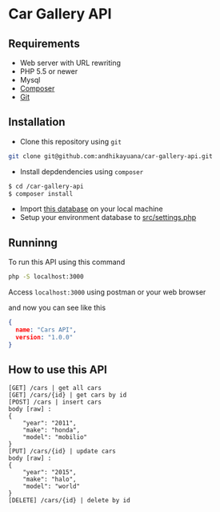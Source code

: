# Car Gallery API

## Requirements

* Web server with URL rewriting
* PHP 5.5 or newer
* Mysql
* [Composer](https://getcomposer.org/)
* [Git](https://git-scm.com/)

## Installation

* Clone this repository using `git` 

```bash
git clone git@github.com:andhikayuana/car-gallery-api.git
```

* Install depdendencies using `composer`

```bash
$ cd /car-gallery-api
$ composer install
```

* Import [this database](https://github.com/andhikayuana/car-gallery-api/blob/master/db_rest.sql) on your local machine
* Setup your environment database to [src/settings.php](https://github.com/andhikayuana/car-gallery-api/blob/master/src/settings.php#L18)

## Runninng 

To run this API using this command

```bash
php -S localhost:3000
```
Access `localhost:3000` using postman or your web browser 

and now you can see like this 

```json
{
  name: "Cars API",
  version: "1.0.0"
}
```

## How to use this API

```
[GET] /cars | get all cars
[GET] /cars/{id} | get cars by id
[POST] /cars | insert cars
body [raw] :
{
    "year": "2011",
    "make": "honda",
    "model": "mobilio"
}
[PUT] /cars/{id} | update cars
body [raw] :
{
    "year": "2015",
    "make": "halo",
    "model": "world"
}
[DELETE] /cars/{id} | delete by id
```
